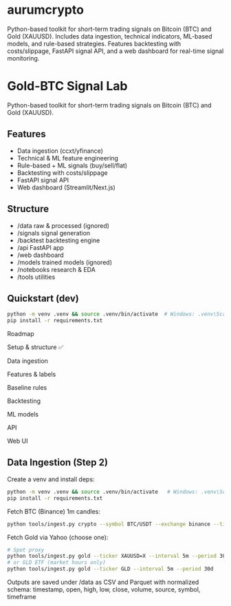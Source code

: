 # aurumcrypto
Python-based toolkit for short-term trading signals on Bitcoin (BTC) and Gold (XAUUSD). Includes data ingestion, technical indicators, ML-based models, and rule-based strategies. Features backtesting with costs/slippage, FastAPI signal API, and a web dashboard for real-time signal monitoring.

# Gold-BTC Signal Lab

Python-based toolkit for short-term trading signals on Bitcoin (BTC) and Gold (XAUUSD).

## Features
- Data ingestion (ccxt/yfinance)
- Technical & ML feature engineering
- Rule-based + ML signals (buy/sell/flat)
- Backtesting with costs/slippage
- FastAPI signal API
- Web dashboard (Streamlit/Next.js)

## Structure
- /data        raw & processed (ignored)
- /signals     signal generation
- /backtest    backtesting engine
- /api         FastAPI app
- /web         dashboard
- /models      trained models (ignored)
- /notebooks   research & EDA
- /tools       utilities

## Quickstart (dev)
```bash
python -m venv .venv && source .venv/bin/activate  # Windows: .venv\Scripts\activate
pip install -r requirements.txt
```

Roadmap

Setup & structure ✅

Data ingestion

Features & labels

Baseline rules

Backtesting

ML models

API

Web UI

## Data Ingestion (Step 2)

Create a venv and install deps:
```bash
python -m venv .venv && source .venv/bin/activate   # Windows: .venv\Scripts\activate
pip install -r requirements.txt
```

Fetch BTC (Binance) 1m candles:

```bash
python tools/ingest.py crypto --symbol BTC/USDT --exchange binance --timeframe 1m --limit 500
```

Fetch Gold via Yahoo (choose one):

```bash
# Spot proxy
python tools/ingest.py gold --ticker XAUUSD=X --interval 5m --period 30d
# or GLD ETF (market hours only)
python tools/ingest.py gold --ticker GLD --interval 5m --period 30d
```

Outputs are saved under /data as CSV and Parquet with normalized schema:
timestamp, open, high, low, close, volume, source, symbol, timeframe

